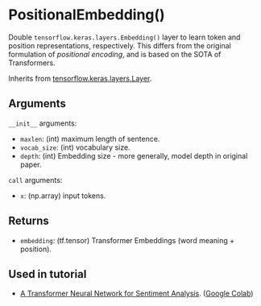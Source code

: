 # PositionalEmbedding()

Double `tensorflow.keras.layers.Embedding()` layer to learn token and position representations, respectively. This differs from the original formulation of *positional encoding*, and is based on the SOTA of Transformers.

Inherits from [tensorflow.keras.layers.Layer](https://www.tensorflow.org/api_docs/python/tf/keras/layers/Layer).

## Arguments

`__init__` arguments:
  - `maxlen`: (int) maximum length of sentence.
  - `vocab_size`: (int) vocabulary size.
  - `depth`: (int) Embedding size - more generally, model depth in original paper.

`call` arguments:
  - `x`: (np.array) input tokens.

## Returns
  - `embedding`: (tf.tensor) Transformer Embeddings (word meaning + position).

## Used in tutorial
- [A Transformer Neural Network for Sentiment Analysis](https://ivanbongiorni.github.io/maximal/tutorials/sentiment_analysis.html). ([Google Colab](https://colab.research.google.com/drive/1j0vDhAZX7Ni_sdCDb0C1veMtW3FEXlRD?usp=sharing))
